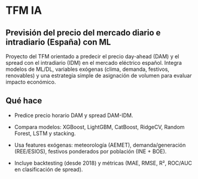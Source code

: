 # TFM IA

## Previsión del precio del mercado diario e intradiario (España) con ML

Proyecto del TFM orientado a predecir el precio day-ahead (DAM) y el spread con el intradiario (IDM) en el mercado eléctrico español. Integra modelos de ML/DL, variables exógenas (clima, demanda, festivos, renovables) y una estrategia simple de asignación de volumen para evaluar impacto económico.

## Qué hace

- Predice precio horario DAM y spread DAM-IDM.

- Compara modelos: XGBoost, LightGBM, CatBoost, RidgeCV, Random Forest, LSTM y stacking.

- Usa features exógenas: meteorología (AEMET), demanda/generación (REE/ESIOS), festivos ponderados por población (INE + BOE).

- Incluye backtesting (desde 2018) y métricas (MAE, RMSE, R², ROC/AUC en clasificación de spread).
